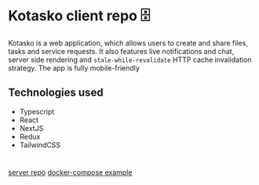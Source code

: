 # Kotasko client repo 🗄️
Kotasko is a web application, which allows users to create and share files, tasks and service requests.
It also features live notifications and chat, server side rendering and  `stale-while-revalidate` HTTP cache invalidation strategy.
The app is fully mobile-friendly

## Technologies used
 - Typescript
 - React
 - NextJS
 - Redux
 - TailwindCSS

#
[server repo](https://github.com/Chasnechok/kotasko-server)
[docker-compose example](https://gist.github.com/Chasnechok/6d82cf6abb1bc0f0f11da9f1d04bf0d8)